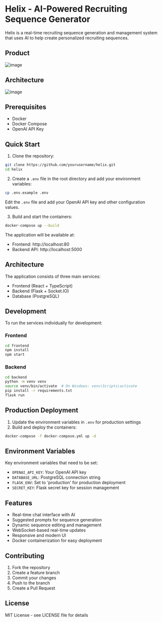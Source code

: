 # Helix - AI-Powered Recruiting Sequence Generator

Helix is a real-time recruiting sequence generation and management system that uses AI to help create personalized recruiting sequences.

## Product

![image](https://github.com/user-attachments/assets/969d8140-0383-406b-81c6-78b73b4d762d)


## Architecture

![image](https://github.com/user-attachments/assets/99f3e7ee-d9cc-482e-a087-b4af9aa57660)


## Prerequisites

- Docker
- Docker Compose
- OpenAI API Key

## Quick Start

1. Clone the repository:
```bash
git clone https://github.com/yourusername/helix.git
cd helix
```

2. Create a `.env` file in the root directory and add your environment variables:
```bash
cp .env.example .env
```
Edit the `.env` file and add your OpenAI API key and other configuration values.

3. Build and start the containers:
```bash
docker-compose up --build
```

The application will be available at:
- Frontend: http://localhost:80
- Backend API: http://localhost:5000

## Architecture

The application consists of three main services:
- Frontend (React + TypeScript)
- Backend (Flask + Socket.IO)
- Database (PostgreSQL)

## Development

To run the services individually for development:

### Frontend
```bash
cd frontend
npm install
npm start
```

### Backend
```bash
cd backend
python -m venv venv
source venv/bin/activate  # On Windows: venv\Scripts\activate
pip install -r requirements.txt
flask run
```

## Production Deployment

1. Update the environment variables in `.env` for production settings
2. Build and deploy the containers:
```bash
docker-compose -f docker-compose.yml up -d
```

## Environment Variables

Key environment variables that need to be set:

- `OPENAI_API_KEY`: Your OpenAI API key
- `DATABASE_URL`: PostgreSQL connection string
- `FLASK_ENV`: Set to 'production' for production deployment
- `SECRET_KEY`: Flask secret key for session management

## Features

- Real-time chat interface with AI
- Suggested prompts for sequence generation
- Dynamic sequence editing and management
- WebSocket-based real-time updates
- Responsive and modern UI
- Docker containerization for easy deployment

## Contributing

1. Fork the repository
2. Create a feature branch
3. Commit your changes
4. Push to the branch
5. Create a Pull Request

## License

MIT License - see LICENSE file for details 
